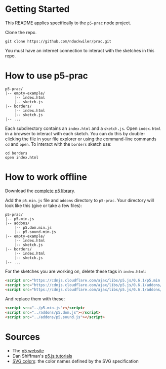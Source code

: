 # Getting Started

This README applies specifically to the `p5-prac` node project.

Clone the repo.

```
git clone https://github.com/nduckwiler/prac.git
```

You must have an internet connection to interact with the sketches in this repo.

# How to use p5-prac
```
p5-prac/
|-- empty-example/
    |-- index.html
    |-- sketch.js
|-- borders/
    |-- index.html
    |-- sketch.js
|-- ...
```

Each subdirectory contains an `index.html` and a `sketch.js`. Open `index.html` in a browser to interact with each sketch. You can do this by double-clicking the file in your file explorer or using the command-line commands `cd` and `open`. To interact with the `borders` sketch use:
```
cd borders
open index.html
```

# How to work offline

Download the [complete p5 library](https://p5js.org/download/).

Add the `p5.min.js` file and `addons` directory to `p5-prac`. Your directory will look like this (give or take a few files):
```
p5-prac/
|-- p5.min.js
|-- addons/
    |-- p5.dom.min.js
    |-- p5.sound.min.js
|-- empty-example/
    |-- index.html
    |-- sketch.js
|-- borders/
    |-- index.html
    |-- sketch.js
|-- ...
```

For the sketches you are working on, delete these tags in `index.html`:
```html
<script src="https://cdnjs.cloudflare.com/ajax/libs/p5.js/0.6.1/p5.min.js"></script>
<script src="https://cdnjs.cloudflare.com/ajax/libs/p5.js/0.6.1/addons/p5.dom.min.js"></script>
<script src="https://cdnjs.cloudflare.com/ajax/libs/p5.js/0.6.1/addons/p5.sound.js"></script>
```

And replace them with these:
```html
<script src="../p5.min.js"></script>
<script src="../addons/p5.dom.js"></script>
<script src="../addons/p5.sound.js"></script>
```

# Sources

- The [p5 website](https://p5js.org)
- Dan Shiffman's [p5.js tutorials](http://wykhuh.github.io/shiffman-p5-tutorials/)
- [SVG colors](http://www.december.com/html/spec/colorsvg.html): the color names defined by the SVG specification
